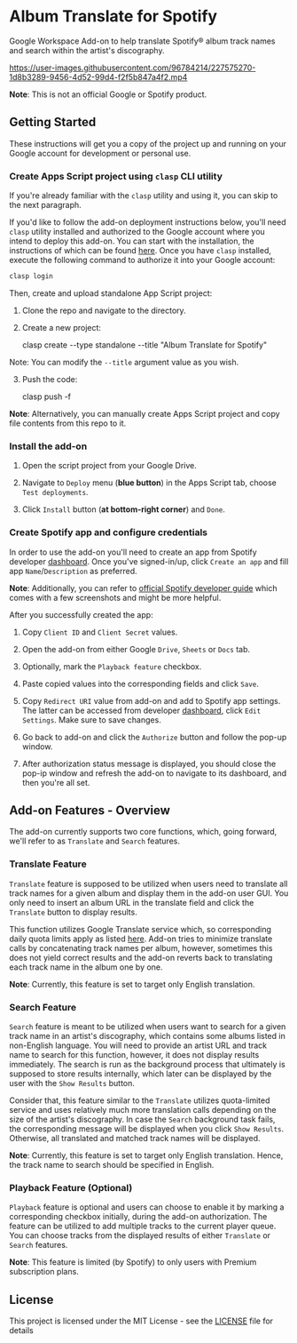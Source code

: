 # Album Translate for Spotify


Google Workspace Add-on to help translate Spotify® album track names and search within the artist's discography.


https://user-images.githubusercontent.com/96784214/227575270-1d8b3289-9456-4d52-99d4-f2f5b847a4f2.mp4


**Note**: This is not an official Google or Spotify product.


## Getting Started


These instructions will get you a copy of the project up and running on your Google account for development or personal use.


### Create Apps Script project using `clasp` CLI utility


If you're already familiar with the `clasp` utility and using it, you can skip to the next paragraph.


If you'd like to follow the add-on deployment instructions below, you'll need `clasp` utility installed and authorized to the Google account where you intend to deploy this add-on. You can start with the installation, the instructions of which can be found [here](https://github.com/google/clasp#install). Once you have `clasp` installed, execute the following command to authorize it into
your Google account:


```bash
clasp login
```


Then, create and upload standalone App Script project:

1.  Clone the repo and navigate to the directory.

2.  Create a new project:

       clasp create --type standalone --title "Album Translate for Spotify"


   Note: You can modify the `--title` argument value as you wish.

3.  Push the code:

       clasp push -f

**Note**: Alternatively, you can manually create Apps Script project and copy file contents from this repo to it.


### Install the add-on


1. Open the script project from your Google Drive.

2. Navigate to `Deploy` menu (**blue button**) in the Apps Script tab, choose `Test deployments`.

3. Click `Install` button (**at bottom-right corner**) and `Done`.


### Create Spotify app and configure credentials


In order to use the add-on you'll need to create an app from Spotify developer [dashboard](https://developer.spotify.com/dashboard). Once you've signed-in/up, click `Create an app` and fill app `Name`/`Description` as preferred.


**Note**: Additionally, you can refer to [official Spotify developer guide](https://developer.spotify.com/documentation/general/guides/authorization/app-settings/)  which comes with a few screenshots and might be more helpful.


After you successfully created the app:

1. Copy `Client ID` and `Client Secret` values.

2. Open the add-on from either Google `Drive`, `Sheets` or `Docs` tab.

3. Optionally, mark the `Playback feature` checkbox.

4. Paste copied values into the corresponding fields and click `Save`.

5. Copy `Redirect URI` value from add-on and add to Spotify app settings. The latter can be
accessed from developer [dashboard](https://developer.spotify.com/dashboard), click `Edit Settings`.
Make sure to save changes.

6. Go back to add-on and click the `Authorize` button and follow the pop-up window.

7. After authorization status message is displayed, you should close the pop-ip window and
refresh the add-on to navigate to its dashboard, and then you're all set.


## Add-on Features - Overview


The add-on currently supports two core functions, which, going forward, we'll refer to as `Translate` and `Search` features.


### Translate Feature


`Translate` feature is supposed to be utilized when users need to translate all track names for a given album and display them in the add-on user GUI. You only need to insert an album URL in the translate field and click the `Translate` button to display results. 


This function utilizes Google Translate service which, so corresponding daily quota limits apply as listed [here](https://developers.google.com/apps-script/guides/services/quotas). Add-on tries to minimize translate calls by concatenating track names per album, however, sometimes this does not yield correct results and the add-on reverts back to translating each track name in the album one by one.    


**Note**: Currently, this feature is set to target only English translation.


### Search Feature


`Search` feature is meant to be utilized when users want to search for a given track name in an artist's discography, which contains some albums listed in non-English language. You will need to provide an artist URL and track name to search for this function, however, it does not display results immediately. The search is run as the background process that ultimately is supposed to store results internally, which later can be displayed by the user with the `Show Results` button.


Consider that, this feature similar to the `Translate` utilizes quota-limited service and uses relatively much more translation calls depending on the size of the artist's discography. In case the `Search` background task fails, the corresponding message will be displayed when you click `Show Results`. Otherwise, all translated and matched track names will be displayed.  


**Note**: Currently, this feature is set to target only English translation. Hence, the track name to search should be specified in English.


### Playback Feature (Optional)


`Playback` feature is optional and users can choose to enable it by marking a corresponding checkbox initially, during the add-on authorization. The feature can be utilized to add multiple tracks to the current player queue. You can choose tracks from the displayed results of either `Translate` or `Search` features.


**Note**: This feature is limited (by Spotify) to only users with Premium subscription plans.


## License


This project is licensed under the MIT License - see the [LICENSE](LICENSE) file for details